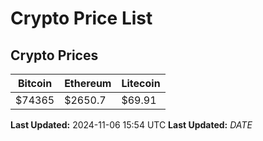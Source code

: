 # Crypto Price List

## Crypto Prices
| Bitcoin | Ethereum | Litecoin |
| ------- | -------- | -------- |
| $74365 | $2650.7 | $69.91 |
**Last Updated:** 2024-11-06 15:54 UTC
**Last Updated:** $DATE$
